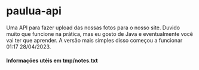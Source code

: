 <h1>paulua-api</h1>

Uma API para fazer upload das nossas fotos para o nosso site. Duvido muito que funcione na prática, mas eu gosto de Java e eventualmente você vai ter que aprender. 
A versão mais simples disso começou a funcionar 01:17 28/04/2023.

<h4> Informações utéis em tmp/notes.txt</h4>
